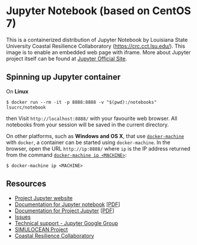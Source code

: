 # Jupyter Notebook (based on CentOS 7)

This is a containerized distribution of Jupyter Notebook by Louisiana State University Coastal Resilience Collaboratory (https://crc.cct.lsu.edu/). This image is to enable an embedded web page with iframe. More about Jupyter project itself can be found at [Jupyter Official Site](http://jupyter.org/).

## Spinning up Jupyter container

On **Linux** 

    $ docker run --rm -it -p 8888:8888 -v "$(pwd):/notebooks" lsucrc/notebook

then Visit `http://localhost:8888/` with your favourite web browser. All notebooks from your session will be saved in the current directory.

On other platforms, such as **Windows and OS X**, that use
[`docker-machine`](https://docs.docker.com/machine/install-machine/) with `docker`, a container can be started using
`docker-machine`. In the browser, open the URL `http://ip:8888/` where `ip` is
the IP address returned from the command [`docker-machine ip <MACHINE>`](https://docs.docker.com/machine/reference/ip/):

    $ docker-machine ip <MACHINE>

## Resources
- [Project Jupyter website](https://jupyter.org)
- [Documentation for Jupyter notebook](http://jupyter-notebook.readthedocs.org/en/latest/) [[PDF](https://media.readthedocs.org/pdf/jupyter-notebook/latest/jupyter-notebook.pdf)]
- [Documentation for Project Jupyter](http://jupyter.readthedocs.org/en/latest/index.html) [[PDF](https://media.readthedocs.org/pdf/jupyter/latest/jupyter.pdf)]
- [Issues](https://github.com/jupyter/notebook/issues)
- [Technical support - Jupyter Google Group](https://groups.google.com/forum/#!forum/jupyter)
- [SIMULOCEAN Project](http://xsede.simulocean.org)
- [Coastal Resilience Collaboratory](http://crc.cct.lsu.edu)
